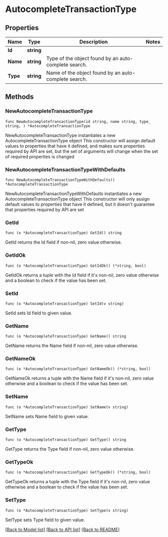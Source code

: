 # AutocompleteTransactionType

## Properties

Name | Type | Description | Notes
------------ | ------------- | ------------- | -------------
**Id** | **string** |  | 
**Name** | **string** | Type of the object found by an auto-complete search. | 
**Type** | **string** | Name of the object found by an auto-complete search. | 

## Methods

### NewAutocompleteTransactionType

`func NewAutocompleteTransactionType(id string, name string, type_ string, ) *AutocompleteTransactionType`

NewAutocompleteTransactionType instantiates a new AutocompleteTransactionType object
This constructor will assign default values to properties that have it defined,
and makes sure properties required by API are set, but the set of arguments
will change when the set of required properties is changed

### NewAutocompleteTransactionTypeWithDefaults

`func NewAutocompleteTransactionTypeWithDefaults() *AutocompleteTransactionType`

NewAutocompleteTransactionTypeWithDefaults instantiates a new AutocompleteTransactionType object
This constructor will only assign default values to properties that have it defined,
but it doesn't guarantee that properties required by API are set

### GetId

`func (o *AutocompleteTransactionType) GetId() string`

GetId returns the Id field if non-nil, zero value otherwise.

### GetIdOk

`func (o *AutocompleteTransactionType) GetIdOk() (*string, bool)`

GetIdOk returns a tuple with the Id field if it's non-nil, zero value otherwise
and a boolean to check if the value has been set.

### SetId

`func (o *AutocompleteTransactionType) SetId(v string)`

SetId sets Id field to given value.


### GetName

`func (o *AutocompleteTransactionType) GetName() string`

GetName returns the Name field if non-nil, zero value otherwise.

### GetNameOk

`func (o *AutocompleteTransactionType) GetNameOk() (*string, bool)`

GetNameOk returns a tuple with the Name field if it's non-nil, zero value otherwise
and a boolean to check if the value has been set.

### SetName

`func (o *AutocompleteTransactionType) SetName(v string)`

SetName sets Name field to given value.


### GetType

`func (o *AutocompleteTransactionType) GetType() string`

GetType returns the Type field if non-nil, zero value otherwise.

### GetTypeOk

`func (o *AutocompleteTransactionType) GetTypeOk() (*string, bool)`

GetTypeOk returns a tuple with the Type field if it's non-nil, zero value otherwise
and a boolean to check if the value has been set.

### SetType

`func (o *AutocompleteTransactionType) SetType(v string)`

SetType sets Type field to given value.



[[Back to Model list]](../README.md#documentation-for-models) [[Back to API list]](../README.md#documentation-for-api-endpoints) [[Back to README]](../README.md)


